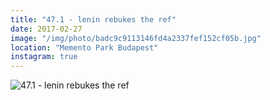 ```yaml
---
title: "47.1 - lenin rebukes the ref"
date: 2017-02-27
image: "/img/photo/badc9c9113146fd4a2337fef152cf05b.jpg"
location: "Memento Park Budapest"
instagram: true
---
```


![47.1 - lenin rebukes the ref](/img/photo/badc9c9113146fd4a2337fef152cf05b.jpg)
